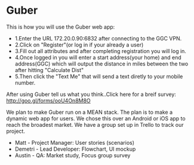 # Guber

This is how you will use the Guber web app:
* 1.Enter the URL 172.20.0.90:6832 after connecting to the GGC VPN. 
* 2.Click on "Register"(or log in if your already a user)
* 3.Fill out all attributes and after completing registration you will log in. 
* 4.Once logged in you will enter a start address(your home) and end address(GGC) which will output the distance in miles between the two after hitting "Calculate Dist"
* 5.Then click the "Text Me" that will send a text diretly to your mobile number.



After using Guber tell us what you think..Click here for a breif survey: http://goo.gl/forms/ooU4On8M8O

We plan to make Guber run on a MEAN stack. The plan is to make a dynamic web app
for users. We chose this over an Android or iOS app to reach the broadest market.
We have a group set up in Trello to track our project.

* Matt - Project Manager: User stories (scenarios)
* Demetri - Lead Developer: Flowchart, UI mockup
* Austin - QA: Market study, Focus group survey
